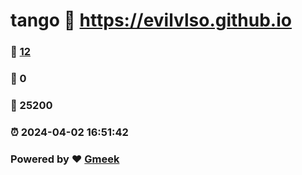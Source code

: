 # tango :link: https://evilvlso.github.io 
### :page_facing_up: [12](https://evilvlso.github.io/tag.html) 
### :speech_balloon: 0 
### :hibiscus: 25200 
### :alarm_clock: 2024-04-02 16:51:42 
### Powered by :heart: [Gmeek](https://github.com/Meekdai/Gmeek)
